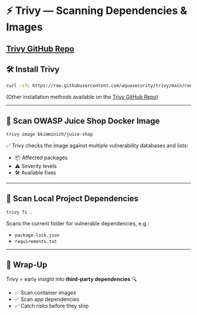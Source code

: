 # ⚡ Trivy — Scanning Dependencies & Images

[Trivy GitHub Repo](https://github.com/aquasecurity/trivy)
---

## 🛠️ Install Trivy

```bash
curl -sfL https://raw.githubusercontent.com/aquasecurity/trivy/main/contrib/install.sh | sudo sh -s -- -b /usr/local/bin
```
(Other installation methods available on the [Trivy GitHub Repo](https://github.com/aquasecurity/trivy))

---

## 🐳 Scan OWASP Juice Shop Docker Image

```bash
trivy image bkimminich/juice-shop
```

✅ Trivy checks the image against multiple vulnerability databases and lists:
- 📦 Affected packages
- ⚠️ Severity levels
- 🛠️ Available fixes

---

## 📂 Scan Local Project Dependencies

```bash
trivy fs .
```

Scans the current folder for vulnerable dependencies, e.g.:
- `package-lock.json`
- `requirements.txt`

---

## 🚀 Wrap-Up

Trivy = early insight into **third-party dependencies** 🔍
- ✅ Scan container images
- ✅ Scan app dependencies
- ✅ Catch risks before they ship
